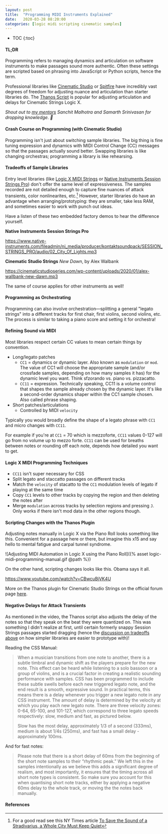 ```yaml
---
layout: post
title:  "Programming MIDI Instruments Explained"
date:   2020-03-28 08:20:00
categories: [logic midi scripting cinematic samples]
---
```


* TOC
{:toc}


#### TL;DR

Programming refers to managing dynamics and articulation on software instruments to make passages sound more authentic. Often these settings are scripted based on phrasing into JavaScript or Python scripts, hence the term.

Professional libraries like [Cinematic Studio](https://cinematicstudioseries.com) or [Spitfire](https://www.spitfireaudio.com/shop/a-z/bbc-symphony-orchestra/) have incredibly vast degrees of freedom for adjusting nuance and articulation than starter libraries do. The [Thanos Script](https://vi-control.net/community/threads/free-permanent-fix-for-css-legato.71972/) is popular for adjusting articulation and delays for Cinematic Strings Logic X.

*Shout out to [my mentors](/about#my-mentors) Sanchit Malhotra and Samarth Srinivasan for dropping knowledge. 🎤*

#### Crash Course on Programming (with Cinematic Studio) 

Programming isn't just about switching sample libraries. The big thing is fine tuning expression and dynamics with MIDI Control Change (CC) messages so that the passages actually sound better. Swapping libraries is like changing orchestras; programming a library is like rehearsing.

#### Tradeoffs of Sample Libraries

Entry level libraries (like [Logic X MIDI Strings](https://support.apple.com/en-us/HT208461) or [Native Instruments Session Strings Pro](https://www.native-instruments.com/en/products/komplete/cinematic/session-strings-pro/)) don't offer the same level of expressiveness. The samples recorded are not detailed enough to capture fine nuances of attack transients, color nonlinearites, etc.[^1] However, starter libraries do have an advantage when arranging/prototyping: they are smaller, take less RAM, and sometimes easier to work with punch out ideas.

Have a listen of these two embedded factory demos to hear the difference yourself.

**Native Instruments Session Strings Pro** 

https://www.native-instruments.com/fileadmin/ni_media/producer/kontaktsoundpack/SESSION_STRINGS_PRO/audio/02_City_Of_Lights.mp3

**Cinematic Studio Strings** *New Dawn*, by Alex Walbank

https://cinematicstudioseries.com/wp-content/uploads/2020/01/alex-wallbank-new-dawn.mp3

The same of course applies for other instruments as well!

#### Programming as Orchestrating

Programming can also involve orchestration—splitting a general "legato strings" into a different tracks for first chair, first violins, second violins, etc. The process is similar to taking a piano score and setting it for orchestra!

#### Refining Sound via MIDI

Most libraries respect certain CC values to mean certain things by convention.

* Long/legato patches
  * `CC1` = dynamics or dynamic layer. Also known as `modulation` or `mod`. The value of CC1 will choose the appropriate sample (and/or crossfade samples, depending on how many samples it has) for the dynamic level you want. Think sfzorando vs. piano vs. pizzacatto.
  * `CC11` = expression. Technically speaking, CC11 is a volume control that shapes the sample already chosen by the dynamic layer. It's like a second-order dynamics shaper within the CC1 sample chosen. Also called phrase shaping.
* Short patches/articulations 
  * Controlled by MIDI `velocity`

Typically you would broadly define the shape of a legato phrase with `CC1` and micro changes with `CC11`.

For example if you're at `CC1` = 70 which is mezzoforte, `CC11` values 0-127 will go from no volume up to mezzo forte. `CC11` can be used for breaths between notes or rounding off each note, depends how detailed you want to get.

#### Logic X MIDI Programming Techniques

* `CC11` isn't super necessary for CSS
* Split legato and staccatto passages on different tracks
* Match the `velocity` of stacatto to the `CC1` modulation levels of legato if playing at the same time
* Copy `CC1` levels to other tracks by copying the region and then deleting the notes after
* Merge `modulation` across tracks by selection regions and pressing `J`. Only works if there isn't mod data in the other regions though.

#### Scripting Changes with the Thanos Plugin

Adjusting notes manually in Logic X via the Piano Roll looks something like this. Convenient for a passage here or there, but imagine this x15 and say hello to mental fatigue and carpal tunnel syndrome.

![Adjusting MIDI Automation in Logic X using the Piano Roll]({% asset logic-midi-programming-manual.gif @path %})

On the other hand, scripting changes looks like this. Obama says it all.

https://www.youtube.com/watch?v=CBwcuBjVK4U

More on the Thanos plugin for Cinematic Studio Strings on the official forum page [here](https://vi-control.net/community/threads/free-permanent-fix-for-css-legato.71972/).

#### Negative Delays for Attack Transients

As mentioned in the video, the Thanos script also adjusts the delay of the notes so that they speak on the beat they were quantized on. This was something I didn't realize at first, until certain formerly snappy Session Strings passages started dragging (hence the [discussion on tradeoffs above](#tradeoffs-of-sample-libraries) on how simpler libraries are easier to prototype with)!

Reading the CSS Manual:

> When a musician transitions from one note to another, there is a subtle timbral and dynamic shift as the players prepare for the new note. This effect can be heard while listening to a solo bassoon or a group of violins, and is a crucial factor in creating a realistic sounding performance with samples. CSS has been programmed to include these subtle swells before each new triggered legato note, and the end result is a smooth, expressive sound. In practical terms, this means there is a delay whenever you trigger a new legato note in any CSS instrument. The amount of delay is determined by the velocity at which you play each new legato note. There are three velocity zones: 0-64, 65-100, and 101-127, which correspond to three legato speeds respectively: slow, medium and fast, as pictured below.
>
> Slow has the most delay, approximately 1/3 of a second (333ms), medium is about 1/4s (250ms), and fast has a small delay - approximately 100ms. 

And for fast notes:

> Please note that there is a short delay of 60ms from the beginning of the short note samples to their “rhythmic peak.” We left this in the samples intentionally as we believe this adds a significant degree of realism, and most importantly, it ensures that the timing across all short note types is consistent. So make sure you account for this when quantising short note tracks, either by applying a negative 60ms delay to the whole track, or moving the the notes back manually. 

#### References

[^1]: For a good read see this NY Times article [To Save the Sound of a Stradivarius, a Whole City Must Keep Quiet](https://www.nytimes.com/2019/01/17/arts/music/stradivarius-sound-bank-recording-cremona.html)